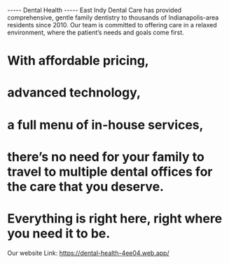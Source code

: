 ----- Dental Health -----
East Indy Dental Care has provided comprehensive, gentle family dentistry to thousands of Indianapolis-area residents since 2010. Our team is committed to offering care in a relaxed environment, where the patient’s needs and goals come first.
# With affordable pricing, 
# advanced technology, 
# a full menu of in-house services, 
# there’s no need for your family to travel to multiple dental offices for the care that you deserve. 
# Everything is right here, right where you need it to be.

Our website Link: https://dental-health-4ee04.web.app/